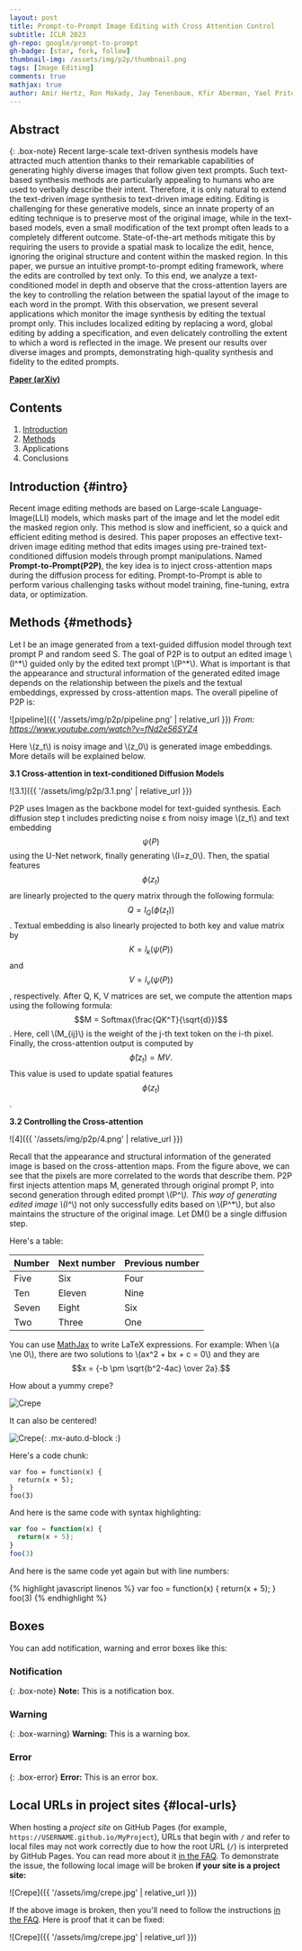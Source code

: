 ```yaml
---
layout: post
title: Prompt-to-Prompt Image Editing with Cross Attention Control
subtitle: ICLR 2023
gh-repo: google/prompt-to-prompt
gh-badge: [star, fork, follow]
thumbnail-img: /assets/img/p2p/thumbnail.png
tags: [Image Editing]
comments: true
mathjax: true
author: Amir Hertz, Ron Mokady, Jay Tenenbaum, Kfir Aberman, Yael Pritch, Daniel Cohen-Or
---
```


## Abstract

{: .box-note}
Recent large-scale text-driven synthesis models have attracted much attention thanks to their remarkable capabilities of generating highly diverse images that follow given text prompts. Such text-based synthesis methods are particularly appealing to humans who are used to verbally describe their intent. Therefore, it is only natural to extend the text-driven image synthesis to text-driven image editing. Editing is challenging for these generative models, since an innate property of an editing technique is to preserve most of the original image, while in the text-based models, even a small modification of the text prompt often leads to a completely different outcome. State-of-the-art methods mitigate this by requiring the users to provide a spatial mask to localize the edit, hence, ignoring the original structure and content within the masked region. In this paper, we pursue an intuitive prompt-to-prompt editing framework, where the edits are controlled by text only. To this end, we analyze a text-conditioned model in depth and observe that the cross-attention layers are the key to controlling the relation between the spatial layout of the image to each word in the prompt. With this observation, we present several applications which monitor the image synthesis by editing the textual prompt only. This includes localized editing by replacing a word, global editing by adding a specification, and even delicately controlling the extent to which a word is reflected in the image. We present our results over diverse images and prompts, demonstrating high-quality synthesis and fidelity to the edited prompts.

**[Paper (arXiv)](https://arxiv.org/abs/2208.01626)**

## Contents

1. [Introduction](#intro)
2. [Methods](#methods)
3. Applications
4. Conclusions

## Introduction {#intro}

Recent image editing methods are based on Large-scale Language-Image(LLI) models, which masks part of the image and let the model edit the masked region only. This method is slow and inefficient, so a quick and efficient editing method is desired. This paper proposes an effective text-driven image editing method that edits images using pre-trained text-conditioned diffusion models through prompt manipulations. Named **Prompt-to-Prompt(P2P)**, the key idea is to inject cross-attention maps during the diffusion process for editing. Prompt-to-Prompt is able to perform various challenging tasks without model training, fine-tuning, extra data, or optimization.

## Methods {#methods}

Let I be an image generated from a text-guided diffusion model through text prompt P and random seed S. The goal of P2P is to output an edited image \\(I^\*\\) guided only by the edited text prompt \\(P^*\\). What is important is that the appearance and structural information of the generated edited image depends on the relationship between the pixels and the textual embeddings, expressed by cross-attention maps. The overall pipeline of P2P is: 

![pipeline]({{ '/assets/img/p2p/pipeline.png' | relative_url }})
*From: https://www.youtube.com/watch?v=fNd2e56SYZ4*

Here \\(z_t\\) is noisy image and \\(z_0\\) is generated image embeddings. More details will be explained below.

**3.1 Cross-attention in text-conditioned Diffusion Models**

![3.1]({{ '/assets/img/p2p/3.1.png' | relative_url }})

P2P uses Imagen as the backbone model for text-guided synthesis. Each diffusion step t includes predicting noise ε from noisy image \\(z_t\\) and text embedding $$\psi(P)$$ using the U-Net network, finally generating \\(I=z_0\\). Then, the spatial features $$\phi(z_t)$$ are linearly projected to the query matrix through the following formula: $$Q=l_Q(\phi(z_t))$$. Textual embedding is also linearly projected to both key and value matrix by $$K=l_k(\psi(P))$$ and $$V=l_v(\psi(P))$$, respectively. After Q, K, V matrices are set, we compute the attention maps using the following formula:
$$M = Softmax(\frac{QK^T}{\sqrt{d}})$$. Here, cell \\(M_{ij}\\) is the weight of the j-th text token on the i-th pixel. Finally, the cross-attention output is computed by $$\hat{\phi}(z_t)=MV.$$ This value is used to update spatial features $$\phi(z_t)$$.

**3.2 Controlling the Cross-attention**

![4]({{ '/assets/img/p2p/4.png' | relative_url }})

Recall that the appearance and structural information of the generated image is based on the cross-attention maps. From the figure above, we can see that the pixels are more correlated to the words that describe them. P2P first injects attention maps M, generated through original prompt P, into second generation through edited prompt \\(P^*\\). This way of generating edited image \\(I^*\\) not only successfully edits based on \\(P^*\\), but also maintains the structure of the original image. 
Let DM() be a single diffusion step.

Here's a table:

| Number | Next number | Previous number |
| :------ |:--- | :--- |
| Five | Six | Four |
| Ten | Eleven | Nine |
| Seven | Eight | Six |
| Two | Three | One |

You can use [MathJax](https://www.mathjax.org/) to write LaTeX expressions. For example:
When \\(a \ne 0\\), there are two solutions to \\(ax^2 + bx + c = 0\\) and they are $$x = {-b \pm \sqrt{b^2-4ac} \over 2a}.$$

How about a yummy crepe?

![Crepe](https://beautifuljekyll.com/assets/img/crepe.jpg)

It can also be centered!

![Crepe](https://beautifuljekyll.com/assets/img/crepe.jpg){: .mx-auto.d-block :}

Here's a code chunk:

~~~
var foo = function(x) {
  return(x + 5);
}
foo(3)
~~~

And here is the same code with syntax highlighting:

```javascript
var foo = function(x) {
  return(x + 5);
}
foo(3)
```

And here is the same code yet again but with line numbers:

{% highlight javascript linenos %}
var foo = function(x) {
  return(x + 5);
}
foo(3)
{% endhighlight %}

## Boxes
You can add notification, warning and error boxes like this:

### Notification

{: .box-note}
**Note:** This is a notification box.

### Warning

{: .box-warning}
**Warning:** This is a warning box.

### Error

{: .box-error}
**Error:** This is an error box.

## Local URLs in project sites {#local-urls}

When hosting a *project site* on GitHub Pages (for example, `https://USERNAME.github.io/MyProject`), URLs that begin with `/` and refer to local files may not work correctly due to how the root URL (`/`) is interpreted by GitHub Pages. You can read more about it [in the FAQ](https://beautifuljekyll.com/faq/#links-in-project-page). To demonstrate the issue, the following local image will be broken **if your site is a project site:**

![Crepe]({{ '/assets/img/crepe.jpg' | relative_url }})

If the above image is broken, then you'll need to follow the instructions [in the FAQ](https://beautifuljekyll.com/faq/#links-in-project-page). Here is proof that it can be fixed:

![Crepe]({{ '/assets/img/crepe.jpg' | relative_url }})
